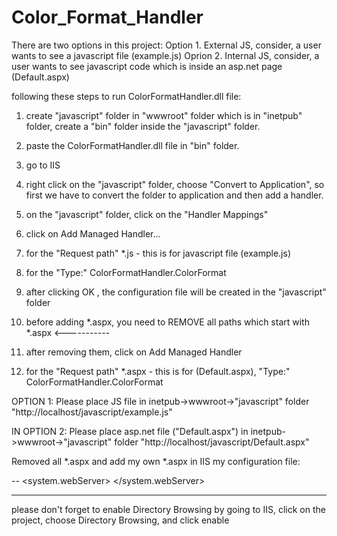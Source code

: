 # Color_Format_Handler

There are two options in this project:
Option 1. External JS, consider, a user wants to see a javascript file (example.js)
Oprion 2. Internal JS, consider, a user wants to see javascript code <script></script> which is inside 
an asp.net page (Default.aspx)

following these steps to run ColorFormatHandler.dll file:

1. create "javascript" folder in "wwwroot" folder which is in "inetpub" folder, create a "bin" folder inside 
the "javascript" folder.

2. paste the ColorFormatHandler.dll file in "bin" folder.

3. go to IIS

4. right click on the "javascript" folder, choose "Convert to Application", so first we have to convert the folder
to application and then add a handler.

5. on the "javascript" folder, click on the "Handler Mappings"

6. click on Add Managed Handler...

7. for the "Request path" *.js - this is for javascript file (example.js)

8. for the "Type:" ColorFormatHandler.ColorFormat

9. after clicking OK , the configuration file will be created in the "javascript" folder 

10. before adding *.aspx, you need to REMOVE all paths which start with *.aspx  <-----------

11. after removing them, click on Add Managed Handler

12. for the "Request path" *.aspx - this is for <script></script> (Default.aspx),  "Type:" ColorFormatHandler.ColorFormat


OPTION 1: Please place JS file in inetpub->wwwroot->"javascript" folder
"http://localhost/javascript/example.js"

IN OPTION 2: Please place asp.net file ("Default.aspx") in inetpub->wwwroot->"javascript" folder
"http://localhost/javascript/Default.aspx"

Removed all *.aspx and add my own *.aspx in IIS
my configuration file:

--<?xml version="1.0" encoding="UTF-8"?>
<configuration>
    <system.webServer>
        <handlers>
            <remove name="PageHandlerFactory-ISAPI-4.0_64bit" />
            <remove name="PageHandlerFactory-ISAPI-4.0_32bit" />
            <remove name="PageHandlerFactory-ISAPI-2.0-64" />
            <remove name="PageHandlerFactory-ISAPI-2.0" />
            <remove name="PageHandlerFactory-Integrated-4.0" />
            <remove name="PageHandlerFactory-Integrated" />
            <add name="javaScript" path="*.aspx" verb="*" type="ColorFormatHandler.ColorFormat" resourceType="Unspecified" preCondition="integratedMode" />
            <add name="javaScriptFile" path="*.js" verb="*" type="ColorFormatHandler.ColorFormat" resourceType="Unspecified" preCondition="integratedMode" />
        </handlers>
    </system.webServer>
</configuration>

------
please don't forget to enable Directory Browsing by going to IIS, click on the project, choose Directory Browsing,
and click enable

